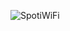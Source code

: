 ![SpotiWiFi](https://github.com/marcogesteira/SpotWiFi/assets/48761992/42eb1ca0-373a-4005-a8e1-1635b364625c)
